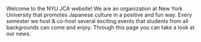 Welcome to the NYU JCA website! We are an organization at New York University that promotes Japanese culture in a positive and fun way. Every semester we host & co-host several exciting events that students from all backgrounds can come and enjoy.
Through this page you can take a look at our news.